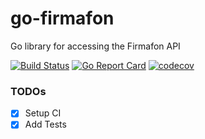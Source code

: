 # go-firmafon
Go library for accessing the Firmafon API

[![Build Status](https://travis-ci.org/steffen25/go-firmafon.svg?branch=master)](https://travis-ci.org/steffen25/go-firmafon)
[![Go Report Card](https://goreportcard.com/badge/github.com/steffen25/go-firmafon)](https://goreportcard.com/report/github.com/steffen25/go-firmafon)
[![codecov](https://codecov.io/gh/steffen25/go-firmafon/branch/master/graph/badge.svg)](https://codecov.io/gh/steffen25/go-firmafon)
### TODOs

- [x] Setup CI
- [x] Add Tests
